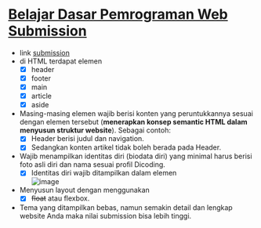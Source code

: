 # [Belajar Dasar Pemrograman Web Submission](https://github.com/rulisastra/academy.dicoding.WebDasarSubs.git)

- link [submission](https://www.dicoding.com/academies/123/tutorials/4350?from=12237)
- di HTML terdapat elemen 
    - [x] header
    - [x] footer
    - [x] main
    - [x] article
    - [x] aside
- Masing-masing elemen wajib berisi konten yang peruntukkannya sesuai dengan elemen tersebut (__menerapkan konsep semantic HTML dalam menyusun struktur website__). Sebagai contoh: 
    - [x] Header berisi judul dan navigation.
    - [x] Sedangkan konten artikel tidak boleh berada pada Header.
- Wajib menampilkan identitas diri (biodata diri) yang minimal harus berisi foto asli diri dan nama sesuai profil Dicoding.
    - [x] Identitas diri wajib ditampilkan dalam elemen <aside>
![image](https://user-images.githubusercontent.com/20918862/111073806-c0791b80-8512-11eb-8c0b-1417824e7f3b.png)
- Menyusun layout dengan menggunakan 
    - [x] <s>float</s> atau flexbox.
- Tema yang ditampilkan bebas, namun semakin detail dan lengkap website Anda maka nilai submission bisa lebih tinggi.

